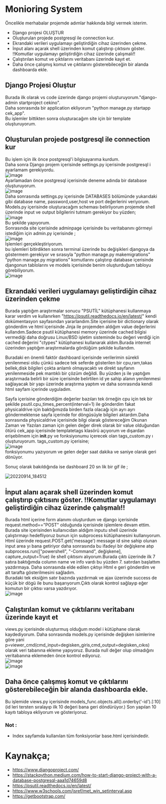 # Monioring System

Öncelikle merhabalar projemde adımlar hakkında bilgi vermek isterim.
* Django projesi OLUŞTUR
* Oluşturulan projede postgresql ile connection kur.
* Ekrandaki verileri uygulamayı geliştirdiğin cihaz üzerinden çekme.
* İnput alanı açarak shell üzerinden komut çalıştırıp çıktısını göster. !!Komutlar uygulamayı geliştirdiğin cihaz üzerinde çalışmalı!!
* Çalıştırılan komut ve çıktılarını veritabanı üzerinde kayıt et.
* Daha önce çalışmış komut ve çıktılarını gösterebileceğin bir alanda dashboarda ekle.



## Django Projesi Oluştur
Burada ilk olarak vs code üzerinde django projemi oluşturuyorum."django-admin startproject cekino".<br>
Daha sonrasında bir application ekliyorum "python manage.py startapp cek_app".<br>
Bu işlemler bittikten sonra oluşturacağım site için bir template oluşturuyorum.


## Oluşturulan projede postgresql ile connection kur
Bu işlem için ilk önce postgresql'i bilgisayarıma kurdum. <br>
Daha sonra Django projem içerisinde settings.py içerisinde postgresql i ayarlamam gerekiyordu.<br>
![image](https://user-images.githubusercontent.com/63595177/190194294-8b38e0bf-7a57-4574-893d-6647d6cd7ad9.png)<br>
Ayarlamadan önce postgresql içerisinde deneme adında bir database oluşturuyorum.<br>
![image](https://user-images.githubusercontent.com/63595177/190194500-26625230-89e9-4281-a7cf-e2a8443a5d4c.png)<br>
Daha sonrasında settings.py içerisinde DATABASES bölümünde yukarıdaki gibi database name, password,user,host ve port değerlerini veriyorum.<br>
Models.py içerisinde oluşturacağım scheması belirliyorum projemde shell üzerinde input ve output bilgilerini tutmam gerekiyor bu yüzden;<br>
![image](https://user-images.githubusercontent.com/63595177/190195344-31c140c7-63fc-47a3-bf5b-470a0992148e.png)<br>
 Bu şekilde yapıyorum.<br>
 Sonrasında site içerisinde adminpage içerisinde bu veritabanını görmeyi istediğim için admin.py içerisinde ;<br>
 ![image](https://user-images.githubusercontent.com/63595177/190195596-37779b92-5abf-4903-ac67-0da17ed6c789.png)<br>
 İşlemleri gerçekleştiriyorum.<br>
bu işlemleri bitirdikten sonra terminal üzerinde bu değişikleri djangoya da göstermem gerekiyor ve sırasıyla "python manage.py makemigrations" "python manage.py migrations" komutlarını çalıştırıp database içerisinde djangonun tablolarını ve models içerisinde benim oluşturduğum tabloyu görebiliyorum.<br>
![image](https://user-images.githubusercontent.com/63595177/190195801-df76ea9c-b559-4ab3-a248-838b4c15c7d8.png)<br>

##  Ekrandaki verileri uygulamayı geliştirdiğin cihaz üzerinden çekme
Burada yaptığım araştırmalar sonucu "PSUTİL" kütüphanesi kullanmaya karar verdim ve kullanırken "https://psutil.readthedocs.io/en/latest/" kendi dokümentasyon sayfasından yararlandım.Site içerisine bir dictionary olarak gönderdim ve html içerisinde Jinja ile projemden aldığım value değerlerini kullandım.Sadece psutil kütüphanesi memory üzerinde cached bilgisi vermediği daha doğrusu Linux/BSD işletim sisteminde bu değeri verdiği için cached değerini "ctypes" kütüphanesi kullanarak aldım.Burada internet üzerinden yaptığım araştırmalarda gördüğüm şekilde kullandım. <br>

Buradaki en önemli faktör dashboard içerisinde verilerimin sürekli yenilenmesi oldu çünkü sadece tek seferde gösterilen bir cpu,ram,takas bellek,disk bilgileri çokta anlamlı olmayacaktı ve direkt sayfanın yenilenmeside pek mantıklı bir çözüm değildi. Bu yüzden js ile yaptığım araştırmada belirli bir süre içerisinde belirtilen id ye sahip alanın yenilenmesi sağlayacak bir yapı üzerinde araştırma yaptım ve daha sonrasında kendi html sayfam içerinde uyguladım. <br>

Sayfa içerisine gönderdiğim değerler bazıları tek örneğin cpu için tek bir şekilde psutil.cpu_times_percent(interval=1) ile gönderdim fakat physicaldrive için baktığımızda birden fazla olacağı için ayrı ayrı göndermektense sayfa içerinde for döngüsüyle bilgileri aktardım.Daha sonrasında physicaldrive içerisinde bilgi olarak göstereceğim Okunan Zaman ve Yazılan zaman için gelen değer direk olarak bir value olduğundan ötürü cek_app içerisinde templatetags klasörü açıyorum ve dışardan erişebilmem için __init__.py ve fonksiyonumu içerecek olan tags_custom.py ı oluşturuyorum.  tags_custom.py içerisine;
<br>
![image](https://user-images.githubusercontent.com/63595177/190202112-023cd722-5fc9-4d3d-9fc4-d2b9ba363ec2.png)<br>
fonksiyonumu yazıyorum ve gelen değer saat dakika ve saniye olarak geri dönüyor.

Sonuç olarak bakıldığında ise dashboard 20 sn lik bir gif ile ;<br>

![20220914_184512](https://user-images.githubusercontent.com/63595177/190201447-535262b9-280b-4a88-a6dd-f20318d0eb20.gif)<br>


## İnput alanı açarak shell üzerinden komut çalıştırıp çıktısını göster. !!Komutlar uygulamayı geliştirdiğin cihaz üzerinde çalışmalı!!

Burada html içerine form alanımı oluşturdum ve django içerisinde request.method=="POST" olduğunda içerisinde işlemlere devam ettim. Burada site içerisinden kullanıcıdan aldığım inputu shell üzerinde çalıştırmayı hedefliyoruz bunun için subprocess kütüphanesini kullanıyorum. Html üzerinde request.POST.get('message') message id sine sahip olunan input area yı bana getiriyor daha sonrasında bu ifadeyi bir değişkene atıp subprocess.run(["powershell", "-Command", değişkene], capture_output=True) ile shell çıktısını alıyorum.Burada çıktı üzerinde ilk 7 satıra baktığımda column name ve info vardı bu yüzden 7. satırdan başlattım yazdırmaya. Daha sonrasında elde edilen çıktıyı Html e geri gönderdim ve alt tarafta gösterilmesini sağladım.<br>
Buradaki tek eksiğim satır bazında yazdırmak ve ajax üzerinde success de küçük bir dögü ile bunu başarıyorum.Çıktı olarak kontrol sağlayıp eğer komutun bir çıktısı varsa yazdırıyor.<br>
![image](https://user-images.githubusercontent.com/63595177/190248400-f00fafdb-eb33-48be-a3f0-9fa3776ae915.png)

## Çalıştırılan komut ve çıktılarını veritabanı üzerinde kayıt et
views.py içerisinde oluşturmuş olduğum model i kütüphane olarak kaydediyorum. Daha sonrasında models.py içerisinde değişken isimlerine göre yani p=viewer_cmd(cmd_input=degisken_giris,cmd_output=degisken_cıkıs) olarak veri tabanına ekleme yapıyoruz. Burada null değer olup olmadığını veritabanına eklemeden önce kontrol ediyoruz. <br>
![image](https://user-images.githubusercontent.com/63595177/190231747-4d861c9d-6b01-43a7-8029-8103ba53e17f.png) <br>
![image](https://user-images.githubusercontent.com/63595177/190231871-eddb46a5-ad03-44e5-abc9-72eb0bfb077f.png)<br>

##  Daha önce çalışmış komut ve çıktılarını gösterebileceğin bir alanda dashboarda ekle.
Bu işlemide views.py içerisinde models_func.objects.all().orderby('-id').[:10](id leri tersten sıralayıp ilk 10 değeri bana geri döndürüyor.)
Son yapılan 10 kayıtı tabloya ekliyorum ve gösteriyoruz.

### Not :
* Index sayfamda kullanılan tüm fonksiyonlar base.html içerisindedir.

# Kaynakça;
* https://www.djangoproject.com/
* https://stackpython.medium.com/how-to-start-django-project-with-a-database-postgresql-aaa1d74659d8
* https://psutil.readthedocs.io/en/latest/
* https://www.w3schools.com/jsref/met_win_setinterval.asp
* https://getbootstrap.com/










